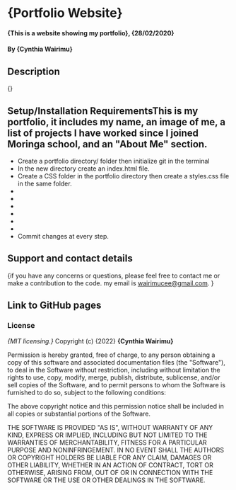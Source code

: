 # {Portfolio Website}
#### {This is a website showing my portfolio}, {28/02/2020}
#### By **{Cynthia Wairimu}**
## Description
{}
## Setup/Installation RequirementsThis is my portfolio, it includes my name, an image of me, a list of projects I have worked since I joined Moringa school, and an "About Me" section.
* Create a portfolio directory/ folder then initialize git in the terminal
* In the new directory create an index.html file.
* Create a CSS folder in the portfolio directory then create a styles.css file in the same folder.
* 
* 
* 
* 
* 
* 
* Commit changes at every step.

## Support and contact details
{if you have any concerns or questions, please feel free to contact me or make a contribution to the code. my email is wairimucee@gmail.com. }

## Link to GitHub pages


### License
*{MIT licensing.}*
Copyright (c) {2022} **{Cynthia Wairimu}**

Permission is hereby granted, free of charge, to any person obtaining a copy
of this software and associated documentation files (the "Software"), to deal
in the Software without restriction, including without limitation the rights
to use, copy, modify, merge, publish, distribute, sublicense, and/or sell
copies of the Software, and to permit persons to whom the Software is
furnished to do so, subject to the following conditions:

The above copyright notice and this permission notice shall be included in all
copies or substantial portions of the Software.

THE SOFTWARE IS PROVIDED "AS IS", WITHOUT WARRANTY OF ANY KIND, EXPRESS OR
IMPLIED, INCLUDING BUT NOT LIMITED TO THE WARRANTIES OF MERCHANTABILITY,
FITNESS FOR A PARTICULAR PURPOSE AND NONINFRINGEMENT. IN NO EVENT SHALL THE
AUTHORS OR COPYRIGHT HOLDERS BE LIABLE FOR ANY CLAIM, DAMAGES OR OTHER
LIABILITY, WHETHER IN AN ACTION OF CONTRACT, TORT OR OTHERWISE, ARISING FROM,
OUT OF OR IN CONNECTION WITH THE SOFTWARE OR THE USE OR OTHER DEALINGS IN THE
SOFTWARE.